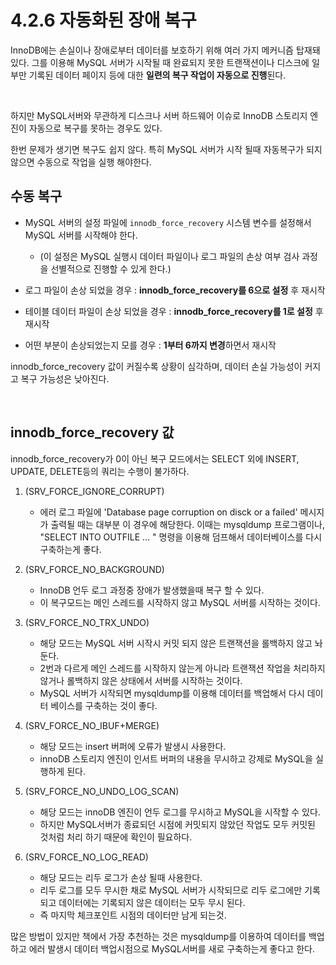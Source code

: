 # 4.2.6 자동화된 장애 복구
InnoDB에는 손실이나 장애로부터 데이터를 보호하기 위해 여러 가지 메커니즘 탑재돼 있다. 그를 이용해 MySQL 서버가 시작될 때 완료되지 못한 트랜잭션이나 디스크에 일부만 기록된 데이터 페이지 등에 대한 **일련의 복구 작업이 자동으로 진행**된다.

<br>

하지만 MySQL서버와 무관하게 디스크나 서버 하드웨어 이슈로 InnoDB 스토리지 엔진이 자동으로 복구를 못하는 경우도 있다.

한번 문제가 생기면 복구도 쉽지 않다. 특히 MySQL 서버가 시작 될때 자동복구가 되지 않으면 수동으로 작업을 실행 해야한다.

## 수동 복구
- MySQL 서버의 설정 파일에 `innodb_force_recovery` 시스템 변수를 설정해서 MySQL 서버를 시작해야 한다. 
  - (이 설정은 MySQL 실행시 데이터 파일이나 로그 파일의 손상 여부 검사 과정을 선별적으로 진행할 수 있게 한다.)

- 로그 파일이 손상 되었을 경우 : **innodb_force_recovery를 6으로 설정** 후 재시작
- 테이블 데이터 파일이 손상 되었을 경우 : **innodb_force_recovery를 1로 설정** 후 재시작
- 어떤 부분이 손상되었는지 모를 경우 : **1부터 6까지 변경**하면서 재시작

innodb_force_recovery 값이 커질수록 상황이 심각하며, 데이터 손실 가능성이 커지고 복구 가능성은 낮아진다.

<br>

## innodb_force_recovery 값

innodb_force_recovery가 0이 아닌 복구 모드에서는 SELECT 외에 INSERT, UPDATE, DELETE등의 쿼리는 수행이 불가하다.

1. (SRV_FORCE_IGNORE_CORRUPT)
   - 에러 로그 파일에 'Database page corruption on disck or a failed' 메시지가 출력될 때는 대부분 이 경우에 해당한다. 이때는 mysqldump 프로그램이나, "SELECT INTO OUTFILE ... " 명령을 이용해 덤프해서 데이터베이스를 다시 구축하는게 좋다.


2. (SRV_FORCE_NO_BACKGROUND)
    - InnoDB 언두 로그 과정중 장애가 발생했을때 복구 할 수 있다.
    - 이 복구모드는 메인 스레드를 시작하지 않고 MySQL 서버를 시작하는 것이다.

3. (SRV_FORCE_NO_TRX_UNDO)
    - 해당 모드는 MySQL 서버 시작시 커밋 되지 않은 트랜잭션을 롤백하지 않고 놔둔다.
    - 2번과 다르게 메인 스레드를 시작하지 않는게 아니라 트랜잭션 작업을 처리하지 않거나 롤백하지 않은 상태에서 서버를 시작하는 것이다.
    - MySQL 서버가 시작되면 mysqldump를 이용해 데이터를 백업해서 다시 데이터 베이스를 구축하는 것이 좋다.

4. (SRV_FORCE_NO_IBUF+MERGE)
    - 해당 모드는 insert 버퍼에 오류가 발생시 사용한다.
    - innoDB 스토리지 엔진이 인서트 버퍼의 내용을 무시하고 강제로 MySQL을 실행하게 된다.

5. (SRV_FORCE_NO_UNDO_LOG_SCAN)
    - 해당 모드는 innoDB 엔진이 언두 로그를 무시하고 MySQL을 시작할 수 있다.
    - 하지만 MySQL서버가 종료되던 시점에 커밋되지 않았던 작업도 모두 커밋된 것처럼 처리 하기 때문에 확인이 필요하다.

6. (SRV_FORCE_NO_LOG_READ)
    - 해당 모드는 리두 로그가 손상 될때 사용한다.
    - 리두 로그를 모두 무시한 채로 MySQL 서버가 시작되므로 리두 로그에만 기록되고 데이터에는 기록되지 않은 데이터는 모두 무시 된다.
    - 즉 마지막 체크포인트 시점의 데이터만 남게 되는것.

많은 방법이 있지만 책에서 가장 추천하는 것은 mysqldump를 이용하여 데이터를 백업하고 에러 발생시 데이터 백업시점으로 MySQL서버를 새로 구축하는게 좋다고 한다.